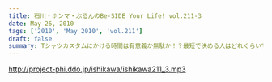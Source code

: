 ```yaml
---
title: 石川・ホンマ・ぶるんのBe-SIDE Your Life! vol.211-3
date: May 26, 2010
tags: ['2010', 'May 2010', 'vol.211']
draft: false
summary: Tシャツカスタムにかける時間は有意義か無駄か！？最短で決める人はどれくらいで決めに入るのでしょうか？？ビーサイメンバー＆スタッフはえてして優柔不断なオトコたたちの集まりなようです。NAMAE
---
```


http://project-phi.ddo.jp/ishikawa/ishikawa211_3.mp3